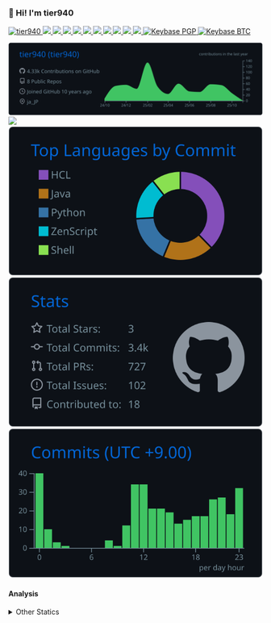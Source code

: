### 👋 Hi! I'm tier940

<p align="left"> 
  <a href="https://github.com/tier940/tier940/">
    <img src="https://komarev.com/ghpvc/?username=tier940" alt="tier940" />
  </a>
  <a href="http://twitter.com/tier940">
    <img height="20" src="https://img.shields.io/twitter/follow/tier940?label=Twitter&logo=twitter&style=flat" />
  </a>
  <a href="https://github.com/tier940">
    <img height="20" src="https://img.shields.io/github/followers/tier940?label=follow&logo=github&style=flat" />
  </a>
  <a href="https://www.reddit.com/user/tier940">
    <img height="20" src="https://img.shields.io/reddit/user-karma/combined/tier940?label=Reddit&logo=reddit&style=flat" />
  </a>
  <a href="https://stackoverflow.com/users/17317833/tier940">
    <img height="20" src="https://img.shields.io/stackexchange/stackoverflow/r/17317833?label=StackOverflow&logo=stack-overflow&style=flat" />
  </a>
  <a href="https://zenn.dev/tier940">
    <img height="20" src="https://zenn.badge.nikaera.com/s/tier940/likes" />
  </a>
  <a href="https://zenn.dev/tier940">
    <img height="20" src="https://zenn.badge.nikaera.com/s/tier940/followers" />
  </a>
  <a href="https://zenn.dev/tier940">
    <img height="20" src="https://zenn.badge.nikaera.com/s/tier940/articles" />
  </a>
  <a href="http://qiita.com/tier940">
    <img height="20" src="https://qiita-badge.apiapi.app/s/tier940/posts.svg" />
  </a>
  <a href="http://qiita.com/tier940">
    <img height="20" src="https://qiita-badge.apiapi.app/s/tier940/contributions.svg" />
  </a>
  <a href="https://github.com/tier940/tier940/">
    <img height="20" src="https://github.com/tier940/tier940/actions/workflows/main.yml/badge.svg" />
  </a>
  <a href="https://keybase.io/tier940">
    <img alt="Keybase PGP" src="https://img.shields.io/keybase/pgp/tier940">
  </a>
  <a href="https://keybase.io/tier940">
    <img alt="Keybase BTC" src="https://img.shields.io/keybase/btc/tier940">
  </a>
</p>

[![](https://raw.githubusercontent.com/tier940/tier940/main/profile-summary-card-output/github_dark/0-profile-details.svg)](https://github.com/vn7n24fzkq/github-profile-summary-cards)
[![](https://raw.githubusercontent.com/tier940/tier940/main/profile-summary-card-output/github_dark/1-repos-per-language.svg)](https://github.com/vn7n24fzkq/github-profile-summary-cards) [![](https://raw.githubusercontent.com/tier940/tier940/main/profile-summary-card-output/github_dark/2-most-commit-language.svg)](https://github.com/vn7n24fzkq/github-profile-summary-cards)
[![](https://raw.githubusercontent.com/tier940/tier940/main/profile-summary-card-output/github_dark/3-stats.svg)](https://github.com/vn7n24fzkq/github-profile-summary-cards) [![](https://raw.githubusercontent.com/tier940/tier940/main/profile-summary-card-output/github_dark/4-productive-time.svg)](https://github.com/vn7n24fzkq/github-profile-summary-cards)


#### Analysis
<!-- <img height="150" src="https://github.com/tier940/tier940/blob/master/images/stat.svg" alt="Alternative Text"/> -->

<details>
  <summary>Other Statics</summary>
  <!--START_SECTION:waka-->
![Code Time](http://img.shields.io/badge/Code%20Time-5%2C553%20hrs%2047%20mins-blue)

**🐱 My GitHub Data** 

> 📦 48.0 kB Used in GitHub's Storage 
 > 
> 💼 Opted to Hire
 > 
> 📜 13 Public Repositories 
 > 
> 🔑 6 Private Repositories 
 > 
**I'm an Early 🐤** 

```text
🌞 Morning                2731 commits        ████░░░░░░░░░░░░░░░░░░░░░   16.23 % 
🌆 Daytime                6113 commits        █████████░░░░░░░░░░░░░░░░   36.33 % 
🌃 Evening                6247 commits        █████████░░░░░░░░░░░░░░░░   37.12 % 
🌙 Night                  1737 commits        ███░░░░░░░░░░░░░░░░░░░░░░   10.32 % 
```
📅 **I'm Most Productive on Saturday** 

```text
Monday                   1834 commits        ███░░░░░░░░░░░░░░░░░░░░░░   10.90 % 
Tuesday                  2589 commits        ████░░░░░░░░░░░░░░░░░░░░░   15.39 % 
Wednesday                2015 commits        ███░░░░░░░░░░░░░░░░░░░░░░   11.97 % 
Thursday                 1751 commits        ███░░░░░░░░░░░░░░░░░░░░░░   10.41 % 
Friday                   2437 commits        ████░░░░░░░░░░░░░░░░░░░░░   14.48 % 
Saturday                 3222 commits        █████░░░░░░░░░░░░░░░░░░░░   19.15 % 
Sunday                   2980 commits        ████░░░░░░░░░░░░░░░░░░░░░   17.71 % 
```


📊 **This Week I Spent My Time On** 

```text
🕑︎ Time Zone: Asia/Tokyo

💬 Programming Languages: 
Other                    34 hrs 50 mins      ████████████████░░░░░░░░░   65.60 % 
YAML                     7 hrs 40 mins       ████░░░░░░░░░░░░░░░░░░░░░   14.46 % 
Markdown                 3 hrs 14 mins       ██░░░░░░░░░░░░░░░░░░░░░░░   06.12 % 
INI                      2 hrs 12 mins       █░░░░░░░░░░░░░░░░░░░░░░░░   04.17 % 
Java                     1 hr 54 mins        █░░░░░░░░░░░░░░░░░░░░░░░░   03.60 % 

🔥 Editors: 
Chrome                   39 hrs              ██████████████████░░░░░░░   73.42 % 
VS Code                  12 hrs 48 mins      ██████░░░░░░░░░░░░░░░░░░░   24.11 % 
IntelliJ IDEA            1 hr 18 mins        █░░░░░░░░░░░░░░░░░░░░░░░░   02.47 % 

💻 Operating System: 
Windows                  41 hrs 57 mins      ████████████████████░░░░░   79.02 % 
Linux                    11 hrs 8 mins       █████░░░░░░░░░░░░░░░░░░░░   20.98 % 
```

**I Mostly Code in Java** 

```text
Java                     13 repos            ████████████░░░░░░░░░░░░░   48.15 % 
HCL                      3 repos             ███░░░░░░░░░░░░░░░░░░░░░░   11.11 % 
ZenScript                3 repos             ███░░░░░░░░░░░░░░░░░░░░░░   11.11 % 
Shell                    2 repos             ██░░░░░░░░░░░░░░░░░░░░░░░   07.41 % 
Python                   1 repo              █░░░░░░░░░░░░░░░░░░░░░░░░   03.70 % 
```



**Timeline**

![Lines of Code chart](https://raw.githubusercontent.com/tier940/tier940/main/assets/bar_graph.png)


 Last Updated on 11/04/2025 00:08:18 UTC
<!--END_SECTION:waka-->
</details>
